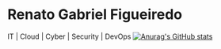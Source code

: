 # Renato Gabriel Figueiredo
IT | Cloud | Cyber | Security | DevOps
[![Anurag's GitHub stats](https://github-readme-stats.vercel.app/api?username=renadown)](https://github.com/anuraghazra/github-readme-stats)

